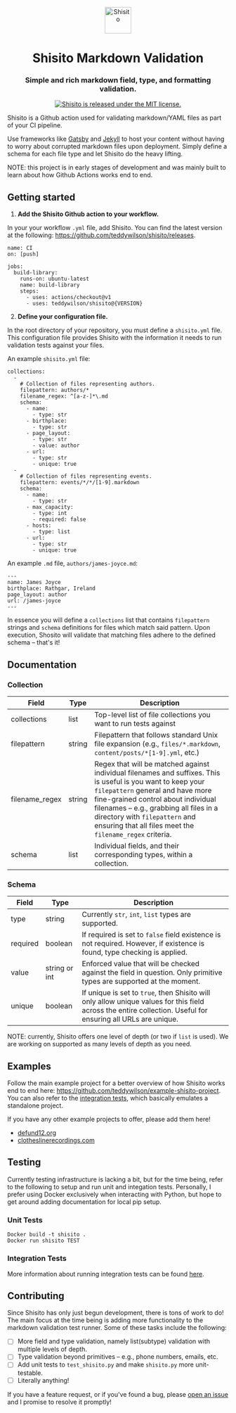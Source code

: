 <p align="center">
  <a href="https://www.github.com/shisito">
    <img alt="Shisito" src="https://s3.amazonaws.com/pix.iemoji.com/images/emoji/apple/ios-12/256/hot-pepper.png" width="60" />
  </a>
</p>
<h1 align="center">
  Shisito Markdown Validation
</h1>
<h3 align="center">
  Simple and rich markdown field, type, and formatting validation.
</h3>
<p align="center">
  <a href="https://github.com/teddywilson/shisito/blob/master/LICENSE">
    <img src="https://img.shields.io/badge/license-MIT-blue.svg" alt="Shisito is released under the MIT license." />
  </a>
</p>

Shisito is a Github action used for validating markdown/YAML files as part of your CI pipeline.

Use frameworks like [Gatsby](https://github.com/gatsbyjs/gatsby) and
[Jekyll](https://jekyllrb.com/) to host your content without having to
worry about corrupted markdown files upon deployment. Simply define a
schema for each file type and let Shisito do the heavy lifting.

NOTE: this project is in early stages of development and was mainly built to learn about how Github Actions works end to end.

## Getting started

1. **Add the Shisito Github action to your workflow.**

In your your workflow `.yml` file, add Shisito. You can find the latest version at the following: https://github.com/teddywilson/shisito/releases.

```
name: CI
on: [push]

jobs:
  build-library:
    runs-on: ubuntu-latest
    name: build-library
    steps:
      - uses: actions/checkout@v1
      - uses: teddywilson/shisito@{VERSION}
```

2. **Define your configuration file.**

In the root directory of your repository, you must define a `shisito.yml` file. This configuration file provides Shisito with the information it needs to run validation tests against your files.

An example `shisito.yml` file:

```
collections:
  -
    # Collection of files representing authors.
    filepattern: authors/*
    filename_regex: ^[a-z-]*\.md    
    schema:
      - name:
        - type: str
      - birthplace:
        - type: str
      - page_layout:
        - type: str
        - value: author
      - url:
        - type: str
        - unique: true
  -
    # Collection of files representing events.
    filepattern: events/*/*/[1-9].markdown
    schema:
      - name:
        - type: str
      - max_capacity:
        - type: int
        - required: false
      - hosts:
        - type: list
      - url:
        - type: str
        - unique: true        
```

An example `.md` file, `authors/james-joyce.md`:
```
---
name: James Joyce
birthplace: Rathgar, Ireland
page_layout: author
url: /james-joyce
---
```

In essence you will define a `collections` list that contains `filepattern` strings and `schema` definitions for files which match said pattern. Upon execution, Shosito will validate that matching files adhere to the defined schema – that's it!

## Documentation

### Collection
| Field | Type | Description |
|-------|------|-------------|
|collections|list|Top-level list of file collections you want to run tests against|
|filepattern|string|Filepattern that follows standard Unix file expansion (e.g., `files/*.markdown`, `content/posts/*[1-9].yml`, etc.)|
|filename_regex|string|Regex that will be matched against individual filenames and suffixes. This is useful is you want to keep your `filepattern` general and have more fine-grained control about individual filenames – e.g., grabbing all files in a directory with `filepattern` and ensuring that all files meet the `filename_regex` criteria.|
|schema|list|Individual fields, and their corresponding types, within a collection.|

### Schema
| Field | Type | Description |
|-------|------|-------------|
|type|string|Currently `str`, `int`, `list` types are supported.|
|required|boolean|If required is set to `false` field existence is not required. However, if existence is found, type checking is applied.|
|value|string or int|Enforced value that will be checked against the field in question. Only primitive types are supported at the moment.|
|unique|boolean|If unique is set to `true`, then Shisito will only allow unique values for this field across the entire collection. Useful for ensuring all URLs are unique.|

NOTE: currently, Shisito offers one level of depth (or two if `list` is used). We are working on supported as many levels of depth as you need.

## Examples
Follow the main example project for a better overview of how Shisito works end to end here: https://github.com/teddywilson/example-shisito-project. You can also refer to the [integration tests](https://github.com/teddywilson/shisito-markdown-validation/tree/main/integration), which basically emulates a standalone project.

If you have any other example projects to offer, please add them here!

- [defund12.org](https://github.com/defund12/defund12.org)
- [clotheslinerecordings.com](https://github.com/teddywilson/clothesline-recordings)

## Testing
Currently testing infrastructure is lacking a bit, but for the time being, refer to the following to setup and run unit and integation tests. Personally, I prefer using Docker exclusively when interacting with Python, but hope to get around adding documentation for local pip setup.

### Unit Tests
```
Docker build -t shisito .
Docker run shisito TEST
```

### Integration Tests
More information about running integration tests can be found [here](https://github.com/teddywilson/shisito-markdown-validation/tree/main/integration).

## Contributing
Since Shisito has only just begun development, there is tons of work to do! The main focus at the time being is adding more functionality to the markdown validation test runner. Some of these tasks include the following:
- [ ] More field and type validation, namely list(subtype) validation with multiple levels of depth.
- [ ] Type validation beyond primitives – e.g., phone numbers, emails, etc.
- [ ] Add unit tests to `test_shisito.py` and make `shisito.py` more unit-testable.
- [ ] Literally anything!

If you have a feature request, or if you've found a bug, please [open an issue](https://github.com/teddywilson/shisito-markdown-validation/issues) and I promise to resolve it promptly!
